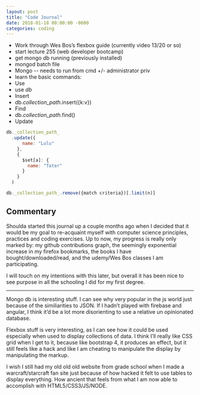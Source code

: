 ```yaml
---
layout: post
title: "Code Journal"
date: 2018-01-18 00:00:00 -0600
categories: coding
---
```


- Work through Wes Bos’s flexbox guide (currently video 13/20 or so)
- start lecture 255 (web developer bootcamp)
- get mongo db running (previously installed)
- mongod batch file
- Mongo -- needs to run from cmd +/- administrator priv
- learn the basic commands:
- Use
- use _db_
- Insert
- db._collection_path_.insert({k:v})
- Find
- db._collection_path_.find()
- Update

```javascript
db._collection_path_
  .update({
      name: "Lulu"
    },
    {
      $set[a]: {
        name: "Tater"
      }
    }
  )

db._collection_path_.remove({match criteria})[.limit(n)]
```

## Commentary

Shoulda started this journal up a couple months ago when I decided that it would be my goal to re-acquaint myself with computer science principles, practices and coding exercises. Up to now, my progress is really only marked by: my github contributions graph, the seemingly exponential increase in my firefox bookmarks, the books I have bought/downloaded/read, and the udemy/Wes Bos classes I am participating.

I will touch on my intentions with this later, but overall it has been nice to see purpose in all the schooling I did for my first degree.

---

Mongo db is interesting stuff. I can see why very popular in the js world just because of the similiarities to JSON. If I hadn’t played with firebase and angular, I think it’d be a lot more disorienting to use a relative un opinionated database.

Flexbox stuff is very interesting, as I can see how it could be used especially when used to display collections of data. I think I’ll really like CSS grid when I get to it, because like bootstrap 4, it produces an effect, but it still feels like a hack and like I am cheating to manipulate the display by manipulating the markup.

I wish I still had my old old old website from grade school when I made a warcraft/starcraft fan site just because of how hacked it felt to use tables to display everything. How ancient that feels from what I am now able to accomplish with HTML5/CSS3/JS/NODE.
